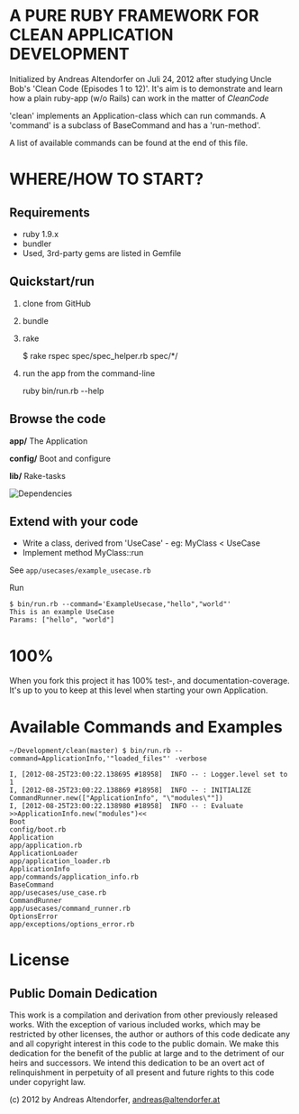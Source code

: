 A PURE RUBY FRAMEWORK FOR CLEAN APPLICATION DEVELOPMENT
=======================================================

Initialized by Andreas Altendorfer on Juli 24, 2012 after
  studying Uncle Bob's 'Clean Code (Episodes 1 to 12)'. It's aim is to demonstrate and learn how a plain
  ruby-app (w/o Rails) can work in the matter of _CleanCode_

'clean' implements an Application-class which can run commands. A 'command' is
  a subclass of BaseCommand and has a 'run-method'.

A list of available commands can be found at the end of this file.

WHERE/HOW TO START?
===================

Requirements
------------

  * ruby 1.9.x
  * bundler
  * Used, 3rd-party gems are listed in Gemfile

Quickstart/run
--------------

  1. clone from GitHub
  2. bundle
  3. rake

        $ rake
        rspec spec/spec_helper.rb spec/*/

  4. run the app from the command-line

        ruby bin/run.rb  --help


Browse the code
---------------

**app/**
The Application

**config/**
Boot and configure

**lib/**
Rake-tasks

![Dependencies](https://docs.google.com/viewer?pid=explorer&srcid=0BxdssCjqaEh6VzRJb0Y1Tl9iWkE&docid=2626c4310bfeb692f4123c60de559b74%7C5df9d15c4f275da200b25854bed41a94&a=bi&pagenumber=1&w=800)


Extend with your code
---------------------

* Write a class, derived from 'UseCase' - eg: MyClass < UseCase
* Implement method MyClass::run

See `app/usecases/example_usecase.rb`

Run

    $ bin/run.rb --command='ExampleUsecase,"hello","world"'
    This is an example UseCase
    Params: ["hello", "world"]


100%
====

When you fork this project it has 100% test-, and documentation-coverage.
It's up to you to keep at this level when starting your own Application.


Available Commands and Examples
===============================

    ~/Development/clean(master) $ bin/run.rb --command=ApplicationInfo,'"loaded_files"' -verbose

    I, [2012-08-25T23:00:22.138695 #18958]  INFO -- : Logger.level set to 1
    I, [2012-08-25T23:00:22.138869 #18958]  INFO -- : INITIALIZE CommandRunner.new(["ApplicationInfo", "\"modules\""])
    I, [2012-08-25T23:00:22.138980 #18958]  INFO -- : Evaluate >>ApplicationInfo.new("modules")<<
    Boot
    config/boot.rb
    Application
    app/application.rb
    ApplicationLoader
    app/application_loader.rb
    ApplicationInfo
    app/commands/application_info.rb
    BaseCommand
    app/usecases/use_case.rb
    CommandRunner
    app/usecases/command_runner.rb
    OptionsError
    app/exceptions/options_error.rb




License
=======

Public Domain Dedication
------------------------

This work is a compilation and derivation from other previously released works. With the exception of 
various included works, which may be restricted by other licenses, the author or authors of this code 
dedicate any and all copyright interest in this code to the public domain. We make this dedication for 
the benefit of the public at large and to the detriment of our heirs and successors. We intend this 
dedication to be an overt act of relinquishment in perpetuity of all present and future rights to this 
code under copyright law.

(c) 2012 by Andreas Altendorfer, <andreas@altendorfer.at>
